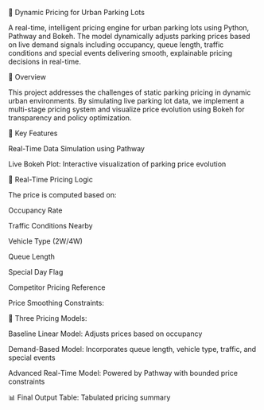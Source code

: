 🚗 Dynamic Pricing for Urban Parking Lots

A real-time, intelligent pricing engine for urban parking lots using Python, Pathway and Bokeh.
The model dynamically adjusts parking prices based on live demand signals including occupancy, queue length, traffic conditions and special events delivering smooth, explainable pricing decisions in real-time.

📌 Overview

This project addresses the challenges of static parking pricing in dynamic urban environments. By simulating live parking lot data, we implement a multi-stage pricing system and visualize price evolution using Bokeh for transparency and policy optimization.

🧠 Key Features

Real-Time Data Simulation using Pathway

Live Bokeh Plot: Interactive visualization of parking price evolution

🚀 Real-Time Pricing Logic

The price is computed based on:

Occupancy Rate

Traffic Conditions Nearby

Vehicle Type (2W/4W)

Queue Length

Special Day Flag

Competitor Pricing Reference

Price Smoothing Constraints:

🧮 Three Pricing Models:

Baseline Linear Model: Adjusts prices based on occupancy

Demand-Based Model: Incorporates queue length, vehicle type, traffic, and special events

Advanced Real-Time Model: Powered by Pathway with bounded price constraints

📊 Final Output Table: Tabulated pricing summary
